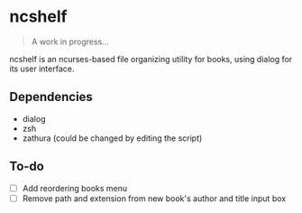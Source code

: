 # ncshelf
>A work in progress...

ncshelf is an ncurses-based file organizing utility for books, using dialog for its user interface.

## Dependencies
* dialog
* zsh
* zathura (could be changed by editing the script)

## To-do
- [ ] Add reordering books menu
- [ ] Remove path and extension from new book's author and title input box
